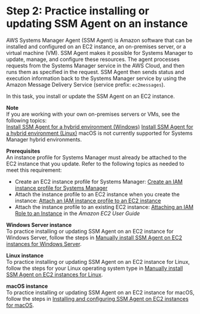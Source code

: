 # Step 2: Practice installing or updating SSM Agent on an instance<a name="getting-started-agent"></a>

AWS Systems Manager Agent \(SSM Agent\) is Amazon software that can be installed and configured on an EC2 instance, an on\-premises server, or a virtual machine \(VM\)\. SSM Agent makes it possible for Systems Manager to update, manage, and configure these resources\. The agent processes requests from the Systems Manager service in the AWS Cloud, and then runs them as specified in the request\. SSM Agent then sends status and execution information back to the Systems Manager service by using the Amazon Message Delivery Service \(service prefix: `ec2messages`\)\.

In this task, you install or update the SSM Agent on an EC2 instance\.

**Note**  
If you are working with your own on\-premises servers or VMs, see the following topics:  
[Install SSM Agent for a hybrid environment \(Windows\)](sysman-install-managed-win.md) 
[Install SSM Agent for a hybrid environment \(Linux\)](sysman-install-managed-linux.md)
 macOS is not currently supported for Systems Manager hybrid environments\.

**Prerequisites**  
An instance profile for Systems Manager must already be attached to the EC2 instance that you update\. Refer to the following topics as needed to meet this requirement:
+ Create an EC2 instance profile for Systems Manager: [Create an IAM instance profile for Systems Manager](setup-instance-profile.md)
+ Attach the instance profile to an EC2 instance when you create the instance: [Attach an IAM instance profile to an EC2 instance](setup-launch-managed-instance.md)
+ Attach the instance profile to an existing EC2 instance: [Attaching an IAM Role to an Instance](https://docs.aws.amazon.com/AWSEC2/latest/UserGuide/iam-roles-for-amazon-ec2.html#attach-iam-role) in the *Amazon EC2 User Guide*

**Windows Server instance**  
To practice installing or updating SSM Agent on an EC2 instance for Windows Server, follow the steps in [Manually install SSM Agent on EC2 instances for Windows Server](sysman-install-win.md)\.

**Linux instance**  
To practice installing or updating SSM Agent on an EC2 instance for Linux, follow the steps for your Linux operating system type in [Manually install SSM Agent on EC2 instances for Linux](sysman-manual-agent-install.md)\. 

**macOS instance**  
 To practice installing or updating SSM Agent on an EC2 instance for macOS, follow the steps in [Installing and configuring SSM Agent on EC2 instances for macOS](install-ssm-agent-macos.md)\. 